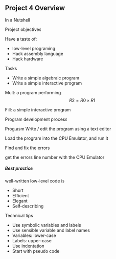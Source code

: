 ## Project 4 Overview

In a Nutshell



Project objectives

Have a taste of:

- low-level programing
- Hack assembly language
- Hack hardware



Tasks

- Write a simple algebraic program
- Write a simple interactive program



Mult: a program performing $$R2 = R0 \times R1$$

Fill: a simple interactive program





Program development process

Prog.asm Write / edit the program using a text editor

Load the program into the CPU Emulator, and run it



Find and fix the errors



get the errors line number with the CPU Emulator





##### Best practice

well-written low-level code is

- Short
- Efficient
- Elegant
- Self-describing

Technical tips

- Use symbolic variables and labels
- Use sensible variable and label names
- Variables: lower-case
- Labels: upper-case
- Use indentation
- Start with pseudo code

